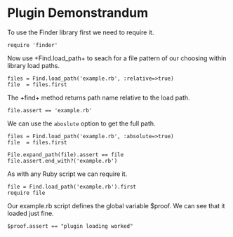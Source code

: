 # Plugin Demonstrandum

To use the Finder library first we need to require it.

    require 'finder'

Now use +Find.load_path+ to seach for a file pattern of our
choosing within library load paths.

    files = Find.load_path('example.rb', :relative=>true)
    file  = files.first

The +find+ method returns path name relative to the load path.

    file.assert == 'example.rb'

We can use the `aboslute` option to get the full path.

    files = Find.load_path('example.rb', :absolute=>true)
    file  = files.first

    File.expand_path(file).assert == file
    file.assert.end_with?('example.rb')

As with any Ruby script we can require it.

    file = Find.load_path('example.rb').first
    require file

Our example.rb script defines the global variable $proof.
We can see that it loaded just fine.

    $proof.assert == "plugin loading worked"

